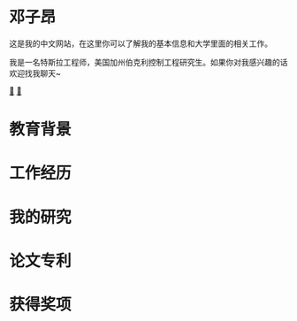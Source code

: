 # 邓子昂

这是我的中文网站，在这里你可以了解我的基本信息和大学里面的相关工作。

我是一名特斯拉工程师，美国加州伯克利控制工程研究生。如果你对我感兴趣的话欢迎找我聊天~

[:open_file_folder:](Doc/邓子昂简历.pdf)  [:e-mail:](ziondeng@berkeley.edu)

# 教育背景

# 工作经历

# 我的研究

# 论文专利

# 获得奖项